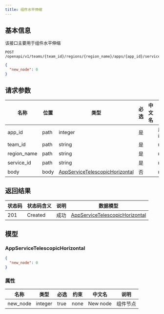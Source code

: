 ```yaml
---
title: 组件水平伸缩
---
```


## 基本信息

该接口主要用于组件水平伸缩

```shell title="请求路径"
POST /openapi/v1/teams/{team_id}/regions/{region_name}/apps/{app_id}/services/{service_id}/telescopic/horizontal
```

```json title="Body 请求体示例"
{
  "new_node": 0
}
```

## 请求参数

| 名称        | 位置 | 类型                                                         | 必选 | 中文名 | 说明   |
| ----------- | ---- | ------------------------------------------------------------ | ---- | ------ | ------ |
| app_id      | path | integer                                                      | 是   |        | 应用id |
| team_id     | path | string                                                       | 是   |        | none   |
| region_name | path | string                                                       | 是   |        | none   |
| service_id  | path | string                                                       | 是   |        | none   |
| body        | body | [AppServiceTelescopicHorizontal](#schemaappservicetelescopichorizontal) | 否   |        | none   |

## 返回结果

| 状态码 | 状态码含义                                              | 说明 | 数据模型 |
| ------ | ------------------------------------------------------- | ---- | -------- |
| 201    | Created | 成功 | [AppServiceTelescopicHorizontal](#schemaappservicetelescopichorizontal)   |

## 模型

### AppServiceTelescopicHorizontal<a id="schemaappservicetelescopichorizontal"></a>

```json
{
  "new_node": 0
}
```

### 属性

| 名称     | 类型    | 必选 | 约束 | 中文名   | 说明     |
| -------- | ------- | ---- | ---- | -------- | -------- |
| new_node | integer | true | none | New node | 组件节点 |
